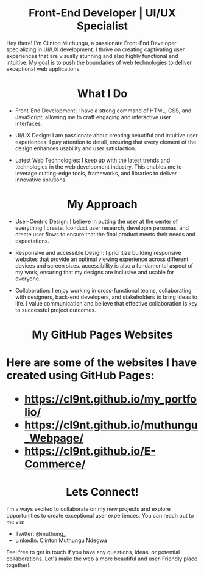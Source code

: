 <h1 align="center"> Front-End Developer | UI/UX Specialist </h1>

Hey there! I'm Clinton Muthungu, a passionate Front-End Developer specializing in UI/UX development. I thrive on creating captivating user experiences that are visually stunning and also highly functional and intuitive. My goal is to push the boundaries of web technologies to deliver exceptional web applications.


<h1 align="center"> What I Do </h1>

* Front-End Development: I have a strong command of HTML, CSS, and JavaScript, allowing me to craft engaging and interactive user interfaces.

* UI/UX Design: I am passionate about creating beautiful and intuitive user experiences. I pay attention to detail, ensuring that every element of the design enhances usability and user satisfaction.

* Latest Web Technologies: I keep up with the latest trends and technologies in the web development industry. This enables me to leverage cutting-edge tools, frameworks, and libraries to deliver innovative solutions.


<h1 align="center"> My Approach </h1>

* User-Centric Design: I believe in putting the user at the center of everything I create. Iconduct user research, developm personas, and create user flows to ensure that the final product meets their needs and expectations.

* Responsive and accessible Design: I prioritize building responsive websites that provide an optimal viewing experience across different devices and screen sizes. accessibility is also a fundamental aspect of my work, ensuring that my designs are inclusive and usable for everyone.

* Collaboration: I enjoy working in cross-functional teams, collaborating with designers, back-end developers, and stakeholders to bring ideas to life. I value communication and believe that effective collaboration is key to successful project outcomes.

<h1 align="center"> My GitHub Pages Websites <h1>

Here are some of the websites I have created using GitHub Pages:

* https://cl9nt.github.io/my_portfolio/
* https://cl9nt.github.io/muthungu_Webpage/
* https://cl9nt.github.io/E-Commerce/


<h1 align="center"> Lets Connect! </h1>

I'm always excited to collaborate on my new projects and explore opportunities to create exceptional user experiences. You can reach out to me via:

* Twitter: @muthung_
* LinkedIn: Clinton Muthungu Ndegwa


Feel free to get in touch if you have any questions, ideas, or potential collaborations. Let's make the web a more beautiful and user-Friendly place together!.
